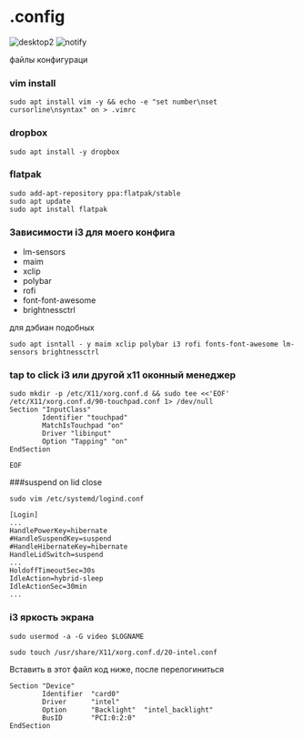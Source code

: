 # .config


![desktop2]([https://github.com/YehorStanislavskyi/.config/blob/main/screenshots/photo_2022-06-16_23-38-43.jpg])
![notify](https://github.com/YehorStanislavskyi/.config/blob/main/screenshots/photo_2022-06-14_15-01-29.jpg)

файлы конфигураци

### vim install 

```
sudo apt install vim -y && echo -e "set number\nset cursorline\nsyntax" on > .vimrc
```
 ### dropbox 
 ```
 sudo apt install -y dropbox
 ```
 
 ### flatpak 
 ```
sudo add-apt-repository ppa:flatpak/stable
sudo apt update
sudo apt install flatpak
```
### Зависимости i3 для моего конфига 

- lm-sensors
- maim 
- xclip
- polybar
- rofi
- font-font-awesome
- brightnessctrl

для дэбиан подобных
````
sudo apt isntall - y maim xclip polybar i3 rofi fonts-font-awesome lm-sensors brightnessctrl
````

### tap to click i3 или другой x11 оконный менеджер

```
sudo mkdir -p /etc/X11/xorg.conf.d && sudo tee <<'EOF' /etc/X11/xorg.conf.d/90-touchpad.conf 1> /dev/null
Section "InputClass"
        Identifier "touchpad"
        MatchIsTouchpad "on"
        Driver "libinput"
        Option "Tapping" "on"
EndSection

EOF
```
###suspend on lid close
```
sudo vim /etc/systemd/logind.conf

[Login]
...
HandlePowerKey=hibernate
#HandleSuspendKey=suspend
#HandleHibernateKey=hibernate
HandleLidSwitch=suspend
...
HoldoffTimeoutSec=30s
IdleAction=hybrid-sleep
IdleActionSec=30min
...
```

### i3 яркость экрана 
```
sudo usermod -a -G video $LOGNAME

sudo touch /usr/share/X11/xorg.conf.d/20-intel.conf 
```
Вставить в этот файл код ниже, после перелогиниться 
```
Section "Device"
        Identifier  "card0"
        Driver      "intel"
        Option      "Backlight"  "intel_backlight"
        BusID       "PCI:0:2:0"
EndSection

```

